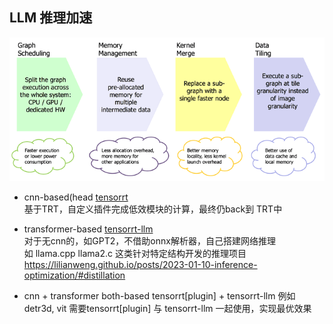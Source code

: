 ## LLM 推理加速   

![acc](./2016-openvx-api-slide6.png)   

* cnn-based(head  [tensorrt](https://github.com/lix19937/trt-samples-for-hackathon-cn/blob/master/cookbook/readme_cn.md)     
基于TRT，自定义插件完成低效模块的计算，最终仍back到 TRT中   

* transformer-based  [tensorrt-llm](https://github.com/NVIDIA/TensorRT-LLM)      
对于无cnn的，如GPT2，不借助onnx解析器，自己搭建网络推理    
如 llama.cpp   llama2.c  这类针对特定结构开发的推理项目           
https://lilianweng.github.io/posts/2023-01-10-inference-optimization/#distillation

* cnn + transformer both-based  tensorrt[plugin] + tensorrt-llm
例如detr3d, vit 需要tensorrt[plugin] 与 tensorrt-llm 一起使用，实现最优效果      
  
